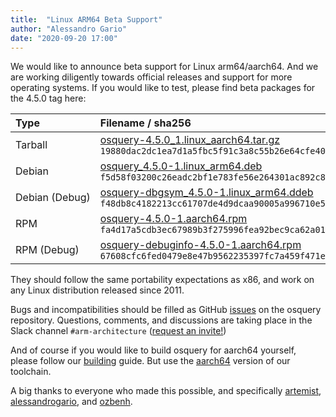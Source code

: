 ```yaml
---
title:  "Linux ARM64 Beta Support"
author: "Alessandro Gario"
date: "2020-09-20 17:00"
---
```


We would like to announce beta support for Linux arm64/aarch64. And we are working diligently towards official releases and support for more operating systems. If you would like to test, please find beta packages for the 4.5.0 tag here:


| Type    |    Filename / sha256  |
|:------|:-------|
| Tarball        | [osquery-4.5.0\_1.linux\_aarch64.tar.gz](https://pkg.osquery.io/osquery-4.5.0_1.linux_aarch64.tar) `19880dac2dc1ea7d1a5fbc5f91c3a8c55b26e64cfe402306bc78032c7b97f721` |
| Debian         | [osquery\_4.5.0-1.linux\_arm64.deb](https://pkg.osquery.io/osquery_4.5.0-1.linux_arm64.deb) `f5d58f03200c26eadc2bf1e783fe56e264301ac892c8828cea16dadca475ad7b` |
| Debian&nbsp;(Debug) | [osquery-dbgsym_4.5.0-1.linux\_arm64.ddeb](https://pkg.osquery.io/osquery-dbgsym_4.5.0-1.linux_arm64.ddeb) `f48db8c4182213cc61707de4d9dcaa90005a996710e52de7b5cba20c0cbfabf9` |
| RPM            | [osquery-4.5.0-1.aarch64.rpm](https://pkg.osquery.io/osquery-4.5.0-1.aarch64.rpm) `fa4d17a5cdb3ec67989b3f275996fea92bec9ca62a01e6f5679863782d5d2dda` |
| RPM&nbsp;(Debug)    | [osquery-debuginfo-4.5.0-1.aarch64.rpm](https://pkg.osquery.io/osquery-debuginfo-4.5.0-1.aarch64.rpm) `67608cfc6fed0479e8e47b9562235397fc7a459f471ee6f02adc3a0592aa6ce6` |



They should follow the same portability expectations as x86, and work on any Linux distribution released since 2011.

Bugs and incompatibilities should be filled as GitHub [issues](https://github.com/osquery/osquery/issues) on the osquery repository. Questions, comments, and discussions are taking place in the Slack channel `#arm-architecture` ([request an invite!](https://join.slack.com/t/osquery/shared_invite/zt-h29zm0gk-s2DBtGUTW4CFel0f0IjTEw))

And of course if you would like to build osquery for aarch64 yourself, please follow our [building](https://osquery.readthedocs.io/en/latest/development/building/) guide. But use the [aarch64](https://github.com/osquery/osquery-toolchain/releases/download/1.1.0/osquery-toolchain-1.1.0-aarch64.tar.xz) version of our toolchain.

A big thanks to everyone who made this possible, and specifically [artemist](https://github.com/artemist), [alessandrogario](https://github.com/alessandrogario), and [ozbenh](https://github.com/ozbenh).
